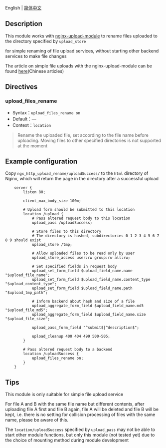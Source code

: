 English | [简体中文](README-zh.md)

## Description

This module works with [nginx-upload-module](https://github.com/fdintino/nginx-upload-module) to rename files uploaded to the directory specified by `upload_store`

for simple renaming of file upload services, without starting other backend services to make file changes

The article on simple file uploads with the nginx-upload-module can be found [here](https://www.xqmq.icu/posts/6159a89c.html)(Chinese articles)

## Directives

### upload_files_rename

- Syntax：`upload_files_rename on`
- Default：—
- Context：`location`

> Rename the uploaded file, set according to the file name before uploading. Moving files to other specified directories is not supported at the moment

## Example configuration

Copy `ngx_http_upload_rename/uploadSuccess/` to the `html` directory of Nginx, which will return the page in the directory after a successful upload

```nginx
    server {
        listen 80;

        client_max_body_size 100m;
        
        # Upload form should be submitted to this location
        location /upload {
            # Pass altered request body to this location
            upload_pass /uploadSuccess;

            # Store files to this directory
            # The directory is hashed, subdirectories 0 1 2 3 4 5 6 7 8 9 should exist
            upload_store /tmp;

            # Allow uploaded files to be read only by user
            upload_store_access user:rw group:rw all:rw;

            # Set specified fields in request body
            upload_set_form_field $upload_field_name.name "$upload_file_name";
            upload_set_form_field $upload_field_name.content_type "$upload_content_type";
            upload_set_form_field $upload_field_name.path "$upload_tmp_path";

            # Inform backend about hash and size of a file
            upload_aggregate_form_field $upload_field_name.md5 "$upload_file_md5";
            upload_aggregate_form_field $upload_field_name.size "$upload_file_size";

            upload_pass_form_field "^submit$|^description$";

            upload_cleanup 400 404 499 500-505;
        }

        # Pass altered request body to a backend
        location /uploadSuccess {
            upload_files_rename on;
        }
    }
```

## Tips

This module is only suitable for simple file upload service

For file A and B with the same file name but different contents, after uploading file A first and file B again, file A will be deleted and file B will be kept, i.e. there is no setting for collision processing of files with the same name, please be aware of this.

The `location/uploadSuccess` specified by `upload_pass` may not be able to start other module functions, but only this module (not tested yet) due to the choice of mounting method during module development
